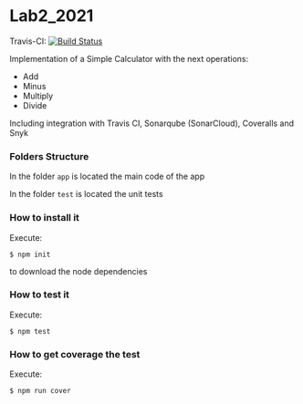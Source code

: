 # Lab2_2021

Travis-CI:    [![Build Status](https://travis-ci.org/juangrajalesu/Lab2_2021.svg?branch=main)](https://travis-ci.org/juangrajalesu/Lab2_2021)


Implementation of a Simple Calculator with the next operations:

* Add
* Minus
* Multiply
* Divide

Including integration with Travis CI, Sonarqube (SonarCloud), Coveralls and Snyk

### Folders Structure

In the folder `app` is located the main code of the app

In the folder `test` is located the unit tests

### How to install it

Execute:

```shell
$ npm init
```
to download the node dependencies

### How to test it

Execute:

```shell
$ npm test
```

### How to get coverage the test

Execute:

```shell
$ npm run cover
```
